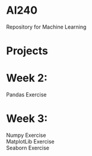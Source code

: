 # AI240</br>
Repository for Machine Learning</br>

# Projects</br>

# Week 2: </br>
Pandas Exercise</br>

# Week 3: </br>
Numpy Exercise</br>
MatplotLib Exercise</br>
Seaborn Exercise</br>


